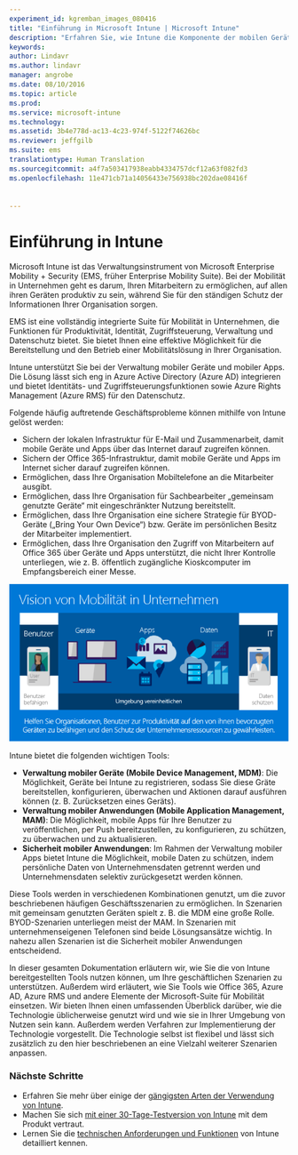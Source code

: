 ```yaml
---
experiment_id: kgremban_images_080416
title: "Einführung in Microsoft Intune | Microsoft Intune"
description: "Erfahren Sie, wie Intune die Komponente der mobilen Geräteverwaltung der „Enterprise Mobility + Security“-Lösung darstellt."
keywords: 
author: Lindavr
ms.author: lindavr
manager: angrobe
ms.date: 08/10/2016
ms.topic: article
ms.prod: 
ms.service: microsoft-intune
ms.technology: 
ms.assetid: 3b4e778d-ac13-4c23-974f-5122f74626bc
ms.reviewer: jeffgilb
ms.suite: ems
translationtype: Human Translation
ms.sourcegitcommit: a4f7a503417938eabb4334757dcf12a63f082fd3
ms.openlocfilehash: 11e471cb71a14056433e756938bc202dae08416f


---
```


# Einführung in Intune
Microsoft Intune ist das Verwaltungsinstrument von Microsoft Enterprise Mobility + Security (EMS, früher Enterprise Mobility Suite). Bei der Mobilität in Unternehmen geht es darum, Ihren Mitarbeitern zu ermöglichen, auf allen ihren Geräten produktiv zu sein, während Sie für den ständigen Schutz der Informationen Ihrer Organisation sorgen.  

EMS ist eine vollständig integrierte Suite für Mobilität in Unternehmen, die Funktionen für Produktivität, Identität, Zugriffsteuerung, Verwaltung und Datenschutz bietet. Sie bietet Ihnen eine effektive Möglichkeit für die Bereitstellung und den Betrieb einer Mobilitätslösung in Ihrer Organisation.  

Intune unterstützt Sie bei der Verwaltung mobiler Geräte und mobiler Apps. Die Lösung lässt sich eng in Azure Active Directory (Azure AD) integrieren und bietet Identitäts- und Zugriffsteuerungsfunktionen sowie Azure Rights Management (Azure RMS) für den Datenschutz.  

Folgende häufig auftretende Geschäftsprobleme können mithilfe von Intune gelöst werden:

* Sichern der lokalen Infrastruktur für E-Mail und Zusammenarbeit, damit mobile Geräte und Apps über das Internet darauf zugreifen können.
* Sichern der Office 365-Infrastruktur, damit mobile Geräte und Apps im Internet sicher darauf zugreifen können.
* Ermöglichen, dass Ihre Organisation Mobiltelefone an die Mitarbeiter ausgibt.
* Ermöglichen, dass Ihre Organisation für Sachbearbeiter „gemeinsam genutzte Geräte“ mit eingeschränkter Nutzung bereitstellt.
* Ermöglichen, dass Ihre Organisation eine sichere Strategie für BYOD-Geräte („Bring Your Own Device“) bzw. Geräte im persönlichen Besitz der Mitarbeiter implementiert.
* Ermöglichen, dass Ihre Organisation den Zugriff von Mitarbeitern auf Office 365 über Geräte und Apps unterstützt, die nicht Ihrer Kontrolle unterliegen, wie z. B. öffentlich zugängliche Kioskcomputer im Empfangsbereich einer Messe.

![Bild der Vision von Mobilität in Unternehmen](..\media\em-vision.png)

Intune bietet die folgenden wichtigen Tools:
* **Verwaltung mobiler Geräte (Mobile Device Management, MDM)**: Die Möglichkeit, Geräte bei Intune zu registrieren, sodass Sie diese Gräte bereitstellen, konfigurieren, überwachen und Aktionen darauf ausführen können (z. B. Zurücksetzen eines Geräts).
* **Verwaltung mobiler Anwendungen (Mobile Application Management, MAM)**: Die Möglichkeit, mobile Apps für Ihre Benutzer zu veröffentlichen, per Push bereitzustellen, zu konfigurieren, zu schützen, zu überwachen und zu aktualisieren.
* **Sicherheit mobiler Anwendungen**: Im Rahmen der Verwaltung mobiler Apps bietet Intune die Möglichkeit, mobile Daten zu schützen, indem persönliche Daten von Unternehmensdaten getrennt werden und Unternehmensdaten selektiv zurückgesetzt werden können.

Diese Tools werden in verschiedenen Kombinationen genutzt, um die zuvor beschriebenen häufigen Geschäftsszenarien zu ermöglichen. In Szenarien mit gemeinsam genutzten Geräten spielt z. B. die MDM eine große Rolle. BYOD-Szenarien unterliegen meist der MAM. In Szenarien mit unternehmenseigenen Telefonen sind beide Lösungsansätze wichtig. In nahezu allen Szenarien ist die Sicherheit mobiler Anwendungen entscheidend.

In dieser gesamten Dokumentation erläutern wir, wie Sie die von Intune bereitgestellten Tools nutzen können, um Ihre geschäftlichen Szenarien zu unterstützen.  Außerdem wird erläutert, wie Sie Tools wie Office 365, Azure AD, Azure RMS und andere Elemente der Microsoft-Suite für Mobilität einsetzen. Wir bieten Ihnen einen umfassenden Überblick darüber, wie die Technologie üblicherweise genutzt wird und wie sie in Ihrer Umgebung von Nutzen sein kann. Außerdem werden Verfahren zur Implementierung der Technologie vorgestellt. Die Technologie selbst ist flexibel und lässt sich zusätzlich zu den hier beschriebenen an eine Vielzahl weiterer Szenarien anpassen.

### Nächste Schritte
* Erfahren Sie mehr über einige der [gängigsten Arten der Verwendung von Intune](common-ways-to-use-intune.md).
* Machen Sie sich [mit einer 30-Tage-Testversion von Intune](get-started-with-a-30-day-trial-of-microsoft-intune.md) mit dem Produkt vertraut.
* Lernen Sie die [technischen Anforderungen und Funktionen](/intune/get-started/what-to-know-before-you-start-microsoft-intune) von Intune detailliert kennen.



<!--HONumber=Oct16_HO4-->


